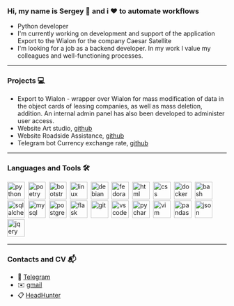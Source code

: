 ### Hi, my name is Sergey 👋 and i ❤️ to automate workflows
- Python developer
- I'm currently working on development and support of the application Export to the Wialon for the company Caesar Satellite
- I'm looking for a job as a backend developer. In my work I value my colleagues and well-functioning processes.
<hr>

### Projects 💻
- Export to Wialon - wrapper over Wialon for mass modification of data in the object cards of leasing companies, as well as mass deletion, addition. An internal admin panel has also been developed to administer user access.
- Website Art studio, [github](https://github.com/belousovsergey56/pro-iskusstvo)
- Website Roadside Assistance, [github](https://github.com/belousovsergey56/help-on-road)
- Telegram bot Currency exchange rate, [github](https://github.com/belousovsergey56/CurrencyRateTelegramBot)
<hr>

### Languages and Tools 🛠️
<img src="https://cdn.jsdelivr.net/gh/devicons/devicon@latest/icons/python/python-original.svg" title="python" width=40 height=40/>&nbsp;
<img src="https://cdn.jsdelivr.net/gh/devicons/devicon@latest/icons/poetry/poetry-original.svg" title="poetry" width=40 height=40/>&nbsp;
<img src="https://cdn.jsdelivr.net/gh/devicons/devicon@latest/icons/bootstrap/bootstrap-original.svg" title="bootstrap" width=40 height=40/>&nbsp;
<img src="https://cdn.jsdelivr.net/gh/devicons/devicon@latest/icons/linux/linux-original.svg" title="linux" width=40 height=40/>&nbsp;
<img src="https://cdn.jsdelivr.net/gh/devicons/devicon@latest/icons/debian/debian-original.svg" title="debian" width=40 height=40/>&nbsp;
<img src="https://cdn.jsdelivr.net/gh/devicons/devicon@latest/icons/fedora/fedora-original.svg" title="fedora" width=40 height=40/>&nbsp;
<img src="https://cdn.jsdelivr.net/gh/devicons/devicon@latest/icons/html5/html5-original.svg" title="html" width=40 height=40/>&nbsp;
<img src="https://cdn.jsdelivr.net/gh/devicons/devicon@latest/icons/css3/css3-original.svg" title="css" width=40 height=40/>&nbsp;
<img src="https://cdn.jsdelivr.net/gh/devicons/devicon@latest/icons/docker/docker-original.svg" title="docker" width=40 height=40/>&nbsp;
<img src="https://cdn.jsdelivr.net/gh/devicons/devicon@latest/icons/bash/bash-original.svg" title="bash" width=40 height=40/>&nbsp;
<img src="https://cdn.jsdelivr.net/gh/devicons/devicon@latest/icons/sqlalchemy/sqlalchemy-original.svg" title="sqlalchemy" width=40 height=40/>&nbsp;
<img src="https://cdn.jsdelivr.net/gh/devicons/devicon@latest/icons/mysql/mysql-original.svg" title="mysql" width=40 height=40/>&nbsp;
<img src="https://cdn.jsdelivr.net/gh/devicons/devicon@latest/icons/postgresql/postgresql-original.svg" title="postgresql" width=40 height=40/>&nbsp;
<img src="https://cdn.jsdelivr.net/gh/devicons/devicon@latest/icons/flask/flask-original.svg" title="flask" width=40 height=40/>&nbsp;
<img src="https://cdn.jsdelivr.net/gh/devicons/devicon@latest/icons/git/git-original-wordmark.svg" title="git" width=40 height=40/>&nbsp;
<img src="https://cdn.jsdelivr.net/gh/devicons/devicon@latest/icons/vscode/vscode-original.svg" title="vscode" width=40 height=40/>&nbsp;
<img src="https://cdn.jsdelivr.net/gh/devicons/devicon@latest/icons/pycharm/pycharm-original.svg" title="pycharm" width=40 height=40/>&nbsp;
<img src="https://cdn.jsdelivr.net/gh/devicons/devicon@latest/icons/vim/vim-original.svg" title="vim" width=40 height=40/>&nbsp;
<img src="https://cdn.jsdelivr.net/gh/devicons/devicon@latest/icons/pandas/pandas-original-wordmark.svg" title="pandas" width=40 height=40/>&nbsp;
<img src="https://cdn.jsdelivr.net/gh/devicons/devicon@latest/icons/json/json-original.svg" title="json" width=40 height=40/>&nbsp;
<img src="https://cdn.jsdelivr.net/gh/devicons/devicon@latest/icons/jquery/jquery-original.svg" title="jqery" width=40 height=40/>&nbsp;
<hr>

### Contacts and CV 📬
- 💬 [Telegram](https://t.me/sbelousov56) 
- ✉️ [gmail](belousovsergej56@gmail.com) 
- 📋 [HeadHunter](https://spb.hh.ru/applicant/resumes/view?resume=306c8135ff0ce28acc0039ed1f7847584a386e)
